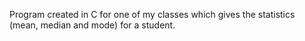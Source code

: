 Program created in C for one of my classes which gives the statistics (mean, median and mode) for a student.
